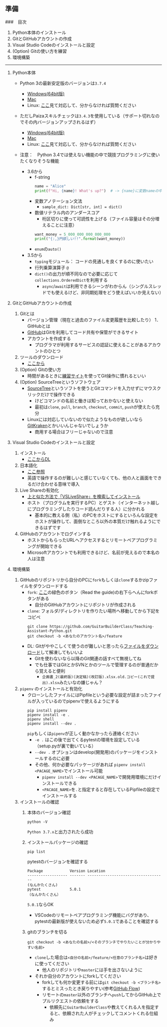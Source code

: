 ## 準備
###　目次
1. Python本体のインストール
1. GitとGitHubアカウントの作成
1. Visual Studio Codeのインストールと設定
1. (Option) Gitの使い方を練習
1. 環境構築


---
1. Python本体
    - Python 3の最新安定版のバージョンは`3.7.4`
        - [Windows(64bit版)](https://www.python.org/ftp/python/3.7.4/python-3.7.4-amd64-webinstall.exe)
        - [Mac](https://www.python.org/ftp/python/3.7.4/python-3.7.4-macosx10.9.pkg)
        - Linux: [ここ](https://www.python.org/downloads/release/python-374/)見て対応して、分からなければ質問ください
    - ただしPaizaスキルチェックは`3.4.3`を使用している（サポート切れなのでその内バージョンアップされるはず）
        - [Windows(64bit版)](https://www.python.org/ftp/python/3.4.3/python-3.4.3.amd64.msi)
        - [Mac](https://www.python.org/ftp/python/3.4.3/python-3.4.3-macosx10.6.pkg)
        - Linux: [ここ](https://www.python.org/downloads/release/python-343/)見て対応して、分からなければ質問ください
        
    - 注意：　Python 3.4では使えない機能の中で競技プログラミングに使いたくなりそうな機能
        - 3.6から
            - f-string
              ```python
              name = "Alice"
              print(f"Hi, {name}! What's up?")  # -> {name}に変数nameの中身である"Alice"が入り "Hi, Alice! What's up?" となる
              ```
            - 変数アノテーション文法
                - `sample_dict: Dict[str, int] = dict()`
            - 数値リテラル内のアンダースコア
                - 桁区切りに使って可読性を上げる（ファイル容量はその分増えることに注意）
                ```python
                want_money = 5_000_000_000_000_000
                print("{:,}円欲しい!!".format(want_money))
                ``` 
            - `enum`の`auto()`    
        - 3.5から
            - `typing`モジュール： コードの見通しを良くするのに使いたい
            - 行列乗算演算子 `@`
            - `dict()`の出力が順不同なので必要に応じて`collections.OrderedDict`を利用する
                - `async`/`await`は利用できるシーンがわからん（シングルスレッドでも使えるけど、非同期処理をどう使えばいいか見えない）

1. GitとGitHubアカウントの作成
    1. Gitとは
        - バージョン管理（現在と過去のファイル変更履歴を比較したり）
    1．　GitHubとは
        - [GitHub](https://github.com)はGitを利用してコード共有や保管ができるサイト
        - アカウントを作成する
            - プログラマが利用するサービスの認証に使えることがあるアカウントのひとつ
    1. ツールのダウンロード
        - [ここから](https://git-scm.com/book/ja/v2/%E4%BD%BF%E3%81%84%E5%A7%8B%E3%82%81%E3%82%8B-Git%E3%81%AE%E3%82%A4%E3%83%B3%E3%82%B9%E3%83%88%E3%83%BC%E3%83%AB)
    1. (Option) Gitの使い方
        - 時間があるときに[練習サイト](https://learngitbranching.js.org/)を使ってGit操作に慣れるといい
    1. (Option) SourceTreeというソフトウェア
        - [SourceTree](https://prog-8.com/blogs/how_to_use_sourcetree)というソフトを使うとGitコマンドを入力せずにマウスクリックだけで操作できる
            - けどコマンドの名前と働きは知っておかないと使えない
            - 最初は`clone`, `pull`, `branch`,  `checkout`, `commit`, `push`が使えたら充分
        - Linuxには対応していないので似たようなものが欲しいなら[GitKraken](https://www.gitkraken.com/)とかいいんじゃないでしょうか
            - 商用する場合はフリーじゃないので注意

1. Visual Studio Codeのインストールと設定
    1. インストール
        - [ここからDL](https://code.visualstudio.com/download)
    1. 日本語化
        - [ここ参照](https://qiita.com/HiroCh/items/481adfa969dbe689f566)
        - 英語で操作するのが難しいと感じていなくても、他の人と画面をできるだけ合わせる意味で導入
    1. Live Shareの有効化
        - [上と似た方法で「VSLiveShare」を検索してインストール](https://qiita.com/mh4gf/items/8f072b2faabba90937d3)
        - ホスト（プログラムを実行するPC）とゲスト（インターネット越しにプログラミングしたりコード読んだりする人）に分かれる
            - 基本的に教える側（私）のPCをホストにするといろんな設定をホストが操作して、面倒なところ以外の本質だけ触れるようにできるはずです
    1. GitHubのアカウントでログインする
        - ホストからもらったURLへアクセスするとリモートペアプログラミングが開始できる
        - Microsoftアカウントでも利用できるけど、名前が見えるので本名の人は注意
       
1. 環境構築
    1. GitHubのリポジトリから自分のPCに`fork`もしくは`clone`するかzipファイルをダウンロードする
        - `fork`: [ここ](https://github.com/GuitarBuilderClass/Teaching-Assistant-Python)の緑色のボタン（Read the guide)の右下らへんにforkボタンがある
            - 自分のGitHubアカウントにリポジトリが作成される        
        - `clone`: フォルダ/ディレクトリを作りたい場所へ移動してから下記をコピペ
            ```
            git clone https://github.com/GuitarBuilderClass/Teaching-Assistant-Python.git
            git checkout -b <あなたのアカウント名>/feature
            ```
        - DL: Gitがややこしくて使うのが難しいと思ったら[ファイルをダウンロード](https://github.com/GuitarBuilderClass/Teaching-Assistant-Python/archive/master.zip)して解凍してもいいよ
            - Gitを使わないなら以降のGit関連の話すべて無視してね
            - でも仕事ではGitとかSVNとかのツールで管理するのが普通だから覚えると便利
                - `企画書_2(最終版)(決定稿)(改訂版).xlsx.old.コピー(これで提出).xlsx`みたいなの嫌じゃん？
    1. `pipenv` のインストールと有効化
        - クローンしたファイルにはPipfileという必要な設定が詰まったファイルが入っているのでpipenvで使えるようにする
            ```
            pip install pipenv
            pipenv install -e .
            pipenv shell
            pipenv install --dev .
            ```
            `pip`もしくは`pipenv`が正しく動かなかったら連絡ください  
            - `-e .` はこの後で出てくるpytestの環境を設定している（setup.pyが裏で動いている）  
            - `--dev .` オプションはdevelop(開発用)のパッケージをインストールするのに必要  
            - その他、何か必要なパッケージがあれば `pipenv install <PACAGE_NAME>`でインストール可能  
                - `pipenv install --dev <PACAGE_NAME>`で開発用環境にだけインストールできる
                - `<PACAGE_NAME>`を`.`と指定すると存在しているPipfileの設定でインストールする
    1. インストールの確認
        1. 本体のバージョン確認　　
            ```
            python -V
            ```
            `Python 3.7.x`と出力されたら成功
        1. インストールパッケージの確認
            ```
            pip list
            ```
            
            pytestのバージョンを確認する
            ```
            Package            Version Location
            ------------------ ------- -----------------------------------
            (なんかたくさん)
            pytest             5.0.1
            （なんかたくさん）
            ```
            `5.0.1`ならOK
            - VSCodeのリモートペアプログラミング機能にバグがあり、pytestの最新版が使えないため必ず`5.0.1`であることを確認する  
        1. gitのブランチを切る
            ```
            git checkout -b <あなたの名前>/<そのブランチでやりたいことが分かりやすい名前>
            ```
            - `clone`した場合は`<自分の名前>/feature/<任意のブランチ名>`は好きに使ってください  
                - 他人のリポジトリや`master`には手を出さないように　　
            - それか自分のアカウントにforkしてください
                - forkしても何か変更する前には`git checkout -b <ブランチ名>`するとミスったとき戻りやすい(参考[GitHub Flow](https://gist.github.com/Gab-km/3705015))
                - リモートの`master`以外のブランチへ`push`してからGitHub上でプルリクエストの依頼をする
                    - 依頼先に`GuitarBuilderClass`や教えてくれる人を指定すると、依頼された人がチェックしてコメントくれる仕組み
